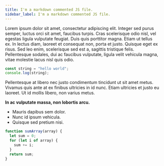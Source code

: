 ```yaml
---
title: I'm a markdown commented JS file.
sidebar_label: I'm a markdown commented JS file.
---
```


Lorem ipsum dolor sit amet, consectetur adipiscing elit. Integer sed purus semper, luctus orci sit amet, faucibus turpis. Cras scelerisque odio nisl, vel egestas ligula vulputate feugiat. Duis quis porttitor magna. Etiam ut tellus ex. In lectus diam, laoreet et consequat non, porta et justo. Quisque eget ex risus. Sed leo enim, scelerisque sed est a, sagittis tristique felis. Pellentesque sodales, dui ac faucibus vulputate, ligula velit vehicula magna, vitae molestie lacus nisl quis odio.

```javascript
const string = "hello world";
console.log(string);
```

Pellentesque at libero nec justo condimentum tincidunt ut sit amet metus. Vivamus quis ante at ex finibus ultricies in id nunc. Etiam ultricies et justo eu laoreet. Ut id mollis libero, non varius metus.

**In ac vulputate massa, non lobortis arcu.**
- Mauris dapibus sem dolor.
- Nunc id ipsum vehicula.
- Quisque sed pretium nisi.

```javascript
function sumArray(array) {
  let sum = 0;
  for (let i of array) {
    sum += i;
  }
  return sum;
}
```
